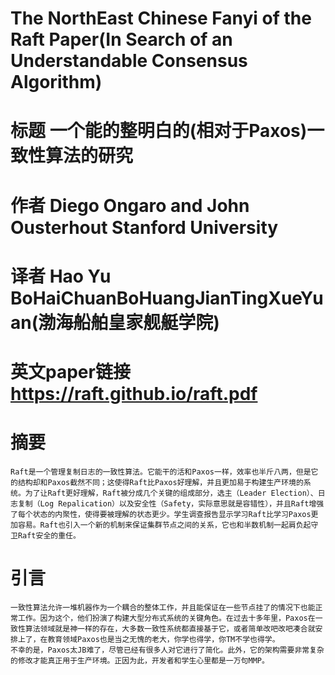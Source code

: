 
# The NorthEast Chinese Fanyi of the Raft Paper(In Search of an Understandable Consensus Algorithm) 
# 标题 一个能的整明白的(相对于Paxos)一致性算法的研究
# 作者 Diego Ongaro and John Ousterhout Stanford University
# 译者 Hao Yu BoHaiChuanBoHuangJianTingXueYuan(渤海船舶皇家舰艇学院)
# 英文paper链接 https://raft.github.io/raft.pdf
# 摘要 
    Raft是一个管理复制日志的一致性算法。它能干的活和Paxos一样，效率也半斤八两，但是它的结构却和Paxos截然不同；这使得Raft比Paxos好理解，并且更加易于构建生产环境的系统。为了让Raft更好理解，Raft被分成几个关键的组成部分，选主（Leader Election）、日志复制（Log Repalication）以及安全性（Safety，实际意思就是容错性），并且Raft增强了每个状态的内聚性，使得要被理解的状态更少。学生调查报告显示学习Raft比学习Paxos更加容易。Raft也引入一个新的机制来保证集群节点之间的关系，它也和半数机制一起肩负起守卫Raft安全的重任。
# 引言
    一致性算法允许一堆机器作为一个耦合的整体工作，并且能保证在一些节点挂了的情况下也能正常工作。因为这个，他们扮演了构建大型分布式系统的关键角色。在过去十多年里，Paxos在一致性算法领域就是神一样的存在，大多数一致性系统都直接基于它，或者简单改吧改吧凑合就安排上了，在教育领域Paxos也是当之无愧的老大，你学也得学，你TM不学也得学。
    不幸的是，Paxos太JB难了，尽管已经有很多人对它进行了简化。此外，它的架构需要非常复杂的修改才能真正用于生产环境。正因为此，开发者和学生心里都是一万句MMP。
 
